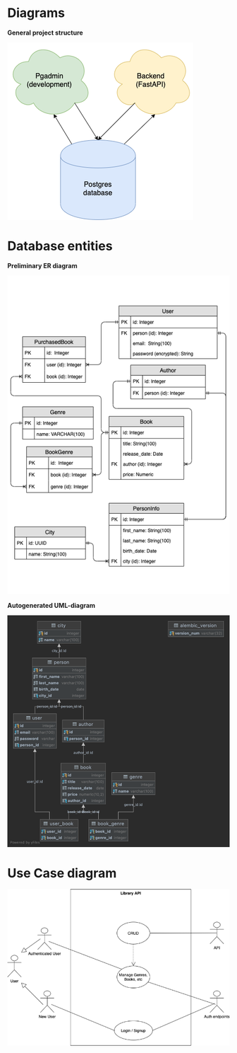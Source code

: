 # Diagrams

**General project structure**

![Solution architecture](architecture/LibraryArchitecture.png)

# Database entities

**Preliminary ER diagram**

![Database ER diagram](databaseEntities/BookLibrary.png)

**Autogenerated UML-diagram**

![Autogenerated UML diagram](databaseEntities/autogeneratedLibrary.png)


# Use Case diagram

![Use case diagram](useCases/useCases.png)
